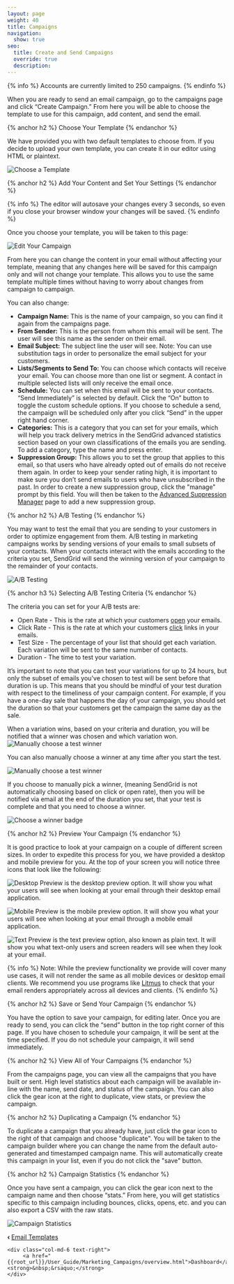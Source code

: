 ```yaml
---
layout: page
weight: 40
title: Campaigns
navigation:
  show: true
seo:
  title: Create and Send Campaigns
  override: true
  description: 
---
```


{% info %}
Accounts are currently limited to 250 campaigns.
{% endinfo %}

When you are ready to send an email campaign, go to the campaigns page and click “Create Campaign.” From here you will be able to choose the template to use for this campaign, add content, and send the email.

{% anchor h2 %}
Choose Your Template
{% endanchor %}

We have provided you with two default templates to choose from.
If you decide to upload your own template, you can create it in our editor using HTML or plaintext.

![]({{root_url}}/images/templates_6.png "Choose a Template")


{% anchor h2 %}
Add Your Content and Set Your Settings
{% endanchor %}

{% info %}
The editor will autosave your changes every 3 seconds, so even if you close your browser window your changes will be saved.
{% endinfo %}

Once you choose your template, you will be taken to this page:

![]({{root_url}}/images/templates_7.png "Edit Your Campaign")


From here you can change the content in your email without affecting your template, meaning that any changes here will be saved for this campaign only and will not change your template. This allows you to use the same template multiple times without having to worry about changes from campaign to campaign.

You can also change:

* **Campaign Name:** This is the name of your campaign, so you can find it again from the campaigns page.
* **From Sender:** This is the person from whom this email will be sent. The user will see this name as the sender on their email.
* **Email Subject:** The subject line the user will see. Note: You can use substitution tags in order to personalize the email subject for your customers.
* **Lists/Segments to Send To:** You can choose which contacts will receive your email. You can choose more than one list or segment. A contact in multiple selected lists will only receive the email once.
* **Schedule:** You can set when this email will be sent to your contacts. “Send Immediately” is selected by default. Click the “On” button to toggle the custom schedule options. If you choose to schedule a send, the campaign will be scheduled only after you click “Send” in the upper right hand corner.
* **Categories:** This is a category that you can set for your emails, which will help you track delivery metrics in the SendGrid advanced statistics section based on your own classifications of the emails you are sending. To add a category, type the name and press enter.
* **Suppression Group:** This allows you to set the group that applies to this email, so that users who have already opted out of emails do not receive them again. In order to keep your sender rating high, it is important to make sure you don’t send emails to users who have unsubscribed in the past. In order to create a new suppression group, click the "manage" prompt by this field. You will then be taken to the [Advanced Suppression Manager]({{root_url}}/User_Guide/Email_Deliverability/Subscription_Tracking/advanced_suppression_manager.html) page to add a new suppression group.

{% anchor h2 %}
A/B Testing
{% endanchor %}

You may want to test the email that you are sending to your customers in order to optimize engagement from them. A/B testing in marketing campaigns works by sending versions of your emails to small subsets of your contacts. When your contacts interact with the emails according to the criteria you set, SendGrid will send the winning version of your campaign to the remainder of your contacts.

![]({{root_url}}/images/ab_testing_1.png "A/B Testing")

{% anchor h3 %}
Selecting A/B Testing Criteria
{% endanchor %}

The criteria you can set for your A/B tests are:

* Open Rate - This is the rate at which your customers <a href="{{root_url}}/Glossary/opens.html">open</a> your emails.
* Click Rate - This is the rate at which your customers <a href="{{root_url}}/Glossary/clicks.html">click</a> links in your emails.
* Test Size - The percentage of your list that should get each variation. Each variation will be sent to the same number of contacts.
* Duration - The time to test your variation.

It’s important to note that you can test your variations for up to 24 hours, but only the subset of emails you've chosen to test will be sent before that duration is up. This means that you
should be mindful of your test duration with respect to the timeliness of your campaign content. For example, if you have a one-day sale that happens the day of your campaign,
you should set the duration so that your customers get the campaign the same day as the sale.

When a variation wins, based on your criteria and duration, you will be notified that a winner was chosen and which variation won.
![]({{root_url}}/images/ab_testing_4.png "Manually choose a test winner")

You can also manually choose a winner at any time after you start the test.

![]({{root_url}}/images/ab_testing_2.png "Manually choose a test winner")

If you choose to manually pick a winner, (meaning SendGrid is not automatically choosing based on click or open rate), then you will be notified via email at the end of the duration you set, that your test is complete and that you need to choose a winner.

![]({{root_url}}/images/ab_testing_3.png "Choose a winner badge")

{% anchor h2 %}
Preview Your Campaign
{% endanchor %}

It is good practice to look at your campaign on a couple of different screen sizes. In order to expedite this process for you, we have provided a desktop and mobile preview for you. At the top of your screen you will notice three icons that look like the following:

![]({{root_url}}/images/templates_8.png "Desktop Preview") is the desktop preview option. It will show you what your users will see when looking at your email through their desktop email application.

![]({{root_url}}/images/templates_9.png "Mobile Preview") is the mobile preview option. It will show you what your users will see when looking at your email through a mobile email application.

![]({{root_url}}/images/templates_10.png "Text Preview") is the text preview option, also known as plain text. It will show you what text-only users and screen readers will see when they look at your email.

{% info %}
Note: While the preview functionality we provide will cover many use cases, it will not render the same as all mobile devices or desktop email clients. We recommend you use programs like [Litmus](https://litmus.com/) to check that your email renders appropriately across all devices and clients.
{% endinfo %}

{% anchor h2 %}
Save or Send Your Campaign
{% endanchor %}

You have the option to save your campaign, for editing later. Once you are ready to send, you can click the “send” button in the top right corner of this page. If you have chosen to schedule your campaign, it will be sent at the time specified. If you do not schedule your campaign, it will send immediately.

{% anchor h2 %}
View All of Your Campaigns
{% endanchor %}

From the campaigns page, you can view all the campaigns that you have built or sent. High level statistics about each campaign will be available in-line with the name, send date, and status of the campaign. You can also click the gear icon at the right to duplicate, view stats, or preview the campaign.

{% anchor h2 %}
Duplicating a Campaign
{% endanchor %}

To duplicate a campaign that you already have, just click the gear icon to the right of that campaign and choose "duplicate". You will be taken to the campaign builder where you can change the name from the default auto-generated and timestamped campaign name. This will automatically create this campaign in your list, even if you do not click the "save" button.


{% anchor h2 %}
Campaign Statistics
{% endanchor %}

Once you have sent a campaign, you can click the gear icon next to the campaign name and then choose “stats.” From here, you will get statistics specific to this campaign including bounces, clicks, opens, etc. and you can also export a CSV with the raw stats.

![]({{root_url}}/images/stats_1.jpg "Campaign Statistics")

<div class="row">
    <div class="col-md-6 text-left">
        <strong>&lsaquo;&nbsp;</strong><a href="{{root_url}}/User_Guide/Marketing_Campaigns/templates.html">Email Templates</a>
    </div>

    <div class="col-md-6 text-right">
         <a href="{{root_url}}/User_Guide/Marketing_Campaigns/overview.html">Dashboard</a><strong>&nbsp;&rsaquo;</strong>
    </div>
</div>